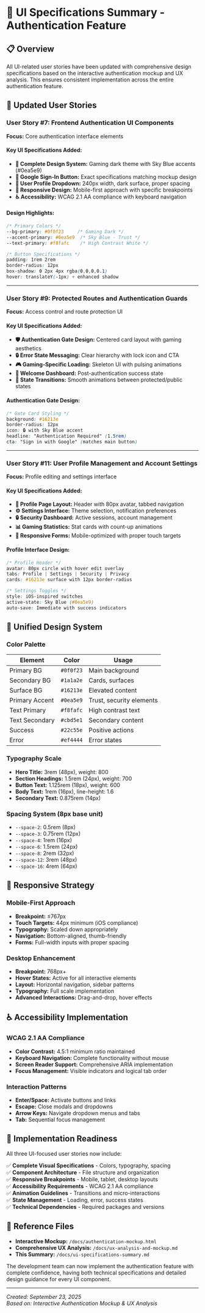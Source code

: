 # 🎨 UI Specifications Summary - Authentication Feature

## 📋 Overview
All UI-related user stories have been updated with comprehensive design specifications based on the interactive authentication mockup and UX analysis. This ensures consistent implementation across the entire authentication feature.

## 🎯 Updated User Stories

### **User Story #7: Frontend Authentication UI Components**
**Focus:** Core authentication interface elements

#### Key UI Specifications Added:
- **🎨 Complete Design System:** Gaming dark theme with Sky Blue accents (#0ea5e9)
- **🔘 Google Sign-In Button:** Exact specifications matching mockup design
- **👤 User Profile Dropdown:** 240px width, dark surface, proper spacing
- **📱 Responsive Design:** Mobile-first approach with specific breakpoints
- **♿ Accessibility:** WCAG 2.1 AA compliance with keyboard navigation

#### Design Highlights:
```css
/* Primary Colors */
--bg-primary: #0f0f23     /* Gaming Dark */
--accent-primary: #0ea5e9  /* Sky Blue - Trust */
--text-primary: #f8fafc    /* High Contrast White */

/* Button Specifications */
padding: 1rem 2rem
border-radius: 12px
box-shadow: 0 2px 4px rgba(0,0,0,0.1)
hover: translateY(-1px) + enhanced shadow
```

---

### **User Story #9: Protected Routes and Authentication Guards** 
**Focus:** Access control and route protection UI

#### Key UI Specifications Added:
- **🛡️ Authentication Gate Design:** Centered card layout with gaming aesthetics
- **🔒 Error State Messaging:** Clear hierarchy with lock icon and CTA
- **🎮 Gaming-Specific Loading:** Skeleton UI with pulsing animations
- **🎉 Welcome Dashboard:** Post-authentication success state
- **🔄 State Transitions:** Smooth animations between protected/public states

#### Authentication Gate Design:
```css
/* Gate Card Styling */
background: #16213e
border-radius: 12px
icon: 🔒 with Sky Blue accent
headline: "Authentication Required" (1.5rem)
cta: "Sign in with Google" (matches main button)
```

---

### **User Story #11: User Profile Management and Account Settings**
**Focus:** Profile editing and settings interface

#### Key UI Specifications Added:
- **👤 Profile Page Layout:** Header with 80px avatar, tabbed navigation
- **⚙️ Settings Interface:** Theme selection, notification preferences
- **🔒 Security Dashboard:** Active sessions, account management
- **📊 Gaming Statistics:** Stat cards with count-up animations
- **📱 Responsive Forms:** Mobile-optimized with proper touch targets

#### Profile Interface Design:
```css
/* Profile Header */
avatar: 80px circle with hover edit overlay
tabs: Profile | Settings | Security | Privacy
cards: #16213e surface with 12px border-radius

/* Settings Toggles */
style: iOS-inspired switches
active-state: Sky Blue (#0ea5e9)
auto-save: Immediate with success indicators
```

## 🎨 Unified Design System

### **Color Palette**
| Element | Color | Usage |
|---------|-------|-------|
| Primary BG | `#0f0f23` | Main background |
| Secondary BG | `#1a1a2e` | Cards, surfaces |
| Surface BG | `#16213e` | Elevated content |
| Primary Accent | `#0ea5e9` | Trust, security elements |
| Text Primary | `#f8fafc` | High contrast text |
| Text Secondary | `#cbd5e1` | Secondary content |
| Success | `#22c55e` | Positive actions |
| Error | `#ef4444` | Error states |

### **Typography Scale**
- **Hero Title:** 3rem (48px), weight: 800
- **Section Headings:** 1.5rem (24px), weight: 700  
- **Button Text:** 1.125rem (18px), weight: 600
- **Body Text:** 1rem (16px), line-height: 1.6
- **Secondary Text:** 0.875rem (14px)

### **Spacing System (8px base unit)**
- `--space-2`: 0.5rem (8px)
- `--space-3`: 0.75rem (12px) 
- `--space-4`: 1rem (16px)
- `--space-6`: 1.5rem (24px)
- `--space-8`: 2rem (32px)
- `--space-12`: 3rem (48px)
- `--space-16`: 4rem (64px)

## 📱 Responsive Strategy

### **Mobile-First Approach**
- **Breakpoint:** ≤767px
- **Touch Targets:** 44px minimum (iOS compliance)
- **Typography:** Scaled down appropriately
- **Navigation:** Bottom-aligned, thumb-friendly
- **Forms:** Full-width inputs with proper spacing

### **Desktop Enhancement** 
- **Breakpoint:** 768px+
- **Hover States:** Active for all interactive elements
- **Layout:** Horizontal navigation, sidebar patterns
- **Typography:** Full scale implementation
- **Advanced Interactions:** Drag-and-drop, hover effects

## ♿ Accessibility Implementation

### **WCAG 2.1 AA Compliance**
- **Color Contrast:** 4.5:1 minimum ratio maintained
- **Keyboard Navigation:** Complete functionality without mouse
- **Screen Reader Support:** Comprehensive ARIA implementation
- **Focus Management:** Visible indicators and logical tab order

### **Interaction Patterns**
- **Enter/Space:** Activate buttons and links
- **Escape:** Close modals and dropdowns
- **Arrow Keys:** Navigate dropdown menus and tabs
- **Tab:** Sequential focus management

## 🚀 Implementation Readiness

All three UI-focused user stories now include:

✅ **Complete Visual Specifications** - Colors, typography, spacing  
✅ **Component Architecture** - File structure and organization  
✅ **Responsive Breakpoints** - Mobile, tablet, desktop layouts  
✅ **Accessibility Requirements** - WCAG 2.1 AA compliance  
✅ **Animation Guidelines** - Transitions and micro-interactions  
✅ **State Management** - Loading, error, success states  
✅ **Technical Dependencies** - Required packages and versions  

## 📄 Reference Files

- **Interactive Mockup:** `/docs/authentication-mockup.html`
- **Comprehensive UX Analysis:** `/docs/ux-analysis-and-mockup.md`
- **This Summary:** `/docs/ui-specifications-summary.md`

The development team can now implement the authentication feature with complete confidence, having both technical specifications and detailed design guidance for every UI component.

---

*Created: September 23, 2025*  
*Based on: Interactive Authentication Mockup & UX Analysis*